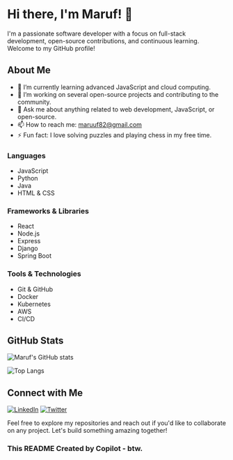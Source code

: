 # Hi there, I'm Maruf! 👋
I'm a passionate software developer with a focus on full-stack development, open-source contributions, and continuous learning. Welcome to my GitHub profile!

## About Me

- 🌱 I’m currently learning advanced JavaScript and cloud computing.
- 🔭 I’m working on several open-source projects and contributing to the community.
- 💬 Ask me about anything related to web development, JavaScript, or open-source.
- 📫 How to reach me: [maruuf82@gmail.com](mailto:maruuf82@gmail.com)
- ⚡ Fun fact: I love solving puzzles and playing chess in my free time.

### Languages

- JavaScript
- Python
- Java
- HTML & CSS

### Frameworks & Libraries

- React
- Node.js
- Express
- Django
- Spring Boot

### Tools & Technologies

- Git & GitHub
- Docker
- Kubernetes
- AWS
- CI/CD

## GitHub Stats

![Maruf's GitHub stats](https://github-readme-stats.vercel.app/api?username=mmaruf23&show_icons=true&theme=radical)

![Top Langs](https://github-readme-stats.vercel.app/api/top-langs/?username=mmaruf23&layout=compact&theme=radical)

## Connect with Me

[![LinkedIn](https://img.shields.io/badge/LinkedIn-blue?style=flat&logo=linkedin&labelColor=blue)](https://www.linkedin.com/in/mmaruf23/)
[![Twitter](https://img.shields.io/badge/Twitter-1DA1F2?style=flat&logo=twitter&logoColor=white)](https://twitter.com/mmaruf23)

Feel free to explore my repositories and reach out if you'd like to collaborate on any project. Let's build something amazing together!

### This README Created by Copilot - btw.
